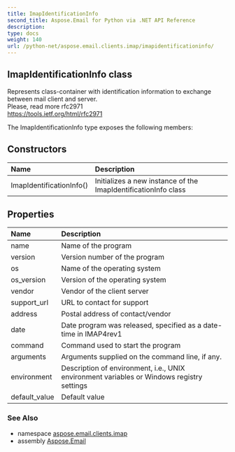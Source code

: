 ```yaml
---
title: ImapIdentificationInfo
second_title: Aspose.Email for Python via .NET API Reference
description: 
type: docs
weight: 140
url: /python-net/aspose.email.clients.imap/imapidentificationinfo/
---
```


## ImapIdentificationInfo class

Represents class-container with identification information to exchange between mail client and server.<br/>            Please, read more rfc2971<br/>            https://tools.ietf.org/html/rfc2971

The ImapIdentificationInfo type exposes the following members:
## Constructors
| Name | Description |
| :- | :- |
|ImapIdentificationInfo()|Initializes a new instance of the ImapIdentificationInfo class|
## Properties
| Name | Description |
| :- | :- |
|name|Name of the program|
|version|Version number of the program|
|os|Name of the operating system|
|os_version|Version of the operating system|
|vendor|Vendor of the client server|
|support_url|URL to contact for support|
|address|Postal address of contact/vendor|
|date|Date program was released, specified as a date-time in IMAP4rev1|
|command|Command used to start the program|
|arguments|Arguments supplied on the command line, if any.|
|environment|Description of environment, i.e., UNIX environment variables or Windows registry settings|
|default_value|Default value|

### See Also

* namespace [aspose.email.clients.imap](/email/python-net/aspose.email.clients.imap/)
* assembly [Aspose.Email](/email/python-net/)

